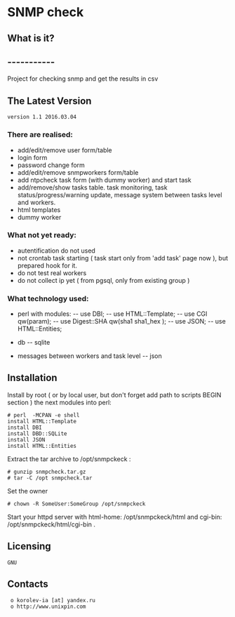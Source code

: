 #						SNMP check


##  What is it?
##  -----------
Project for checking snmp and get the results in csv 


##  The Latest Version

	version 1.1 2016.03.04
	
### There are realised:
- add/edit/remove user form/table
- login form
- password change form
- add/edit/remove snmpworkers form/table 
- add ntpcheck task form (with dummy worker) and start task
- add/remove/show tasks table. task monitoring, task status/progress/warning update, message system between tasks level and workers.
- html templates
- dummy worker


### What not yet ready:
- autentification do not used 
- not crontab task starting ( task start only from 'add task' page now ), but prepared hook for it.
- do not test real workers
- do not collect ip yet ( from pgsql, only from existing group ) 


### What technology used:

- perl with modules:
-- use DBI;
-- use HTML::Template;
-- use CGI qw(param);
-- use Digest::SHA qw(sha1 sha1_hex );
-- use JSON;
-- use HTML::Entities;

- db 
-- sqlite

- messages between workers and task level
-- json


## Installation

Install by root ( or by local user, but don't forget add path to scripts BEGIN section ) the next modules into perl:
```
# perl  -MCPAN -e shell
install HTML::Template
install DBI
install DBD::SQLite
install JSON
install HTML::Entities
```

Extract the tar archive to /opt/snmpckeck :
```
# gunzip snmpcheck.tar.gz
# tar -C /opt snmpcheck.tar
```
Set the owner
```
# chown -R SomeUser:SomeGroup /opt/snmpckeck
```
Start your httpd server with html-home: /opt/snmpckeck/html and cgi-bin: /opt/snmpckeck/html/cgi-bin .





  Licensing
  ---------
	GNU

  Contacts
  --------

     o korolev-ia [at] yandex.ru
     o http://www.unixpin.com

	

